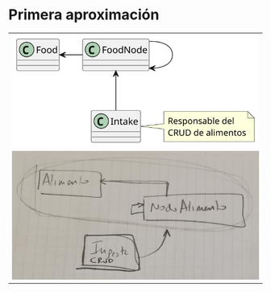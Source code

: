 # Primera aproximación

||
|:-:|
|![](/images/modelosUML/modelosUML/iteracion1.svg)
|![](/images/Screenshot_20240213_102446.png)

